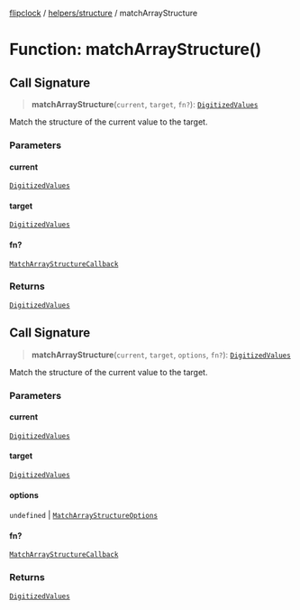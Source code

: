 [flipclock](../../../index.md) / [helpers/structure](../index.md) / matchArrayStructure

# Function: matchArrayStructure()

## Call Signature

> **matchArrayStructure**(`current`, `target`, `fn?`): [`DigitizedValues`](../../digitizer/type-aliases/DigitizedValues.md)

Match the structure of the current value to the target.

### Parameters

#### current

[`DigitizedValues`](../../digitizer/type-aliases/DigitizedValues.md)

#### target

[`DigitizedValues`](../../digitizer/type-aliases/DigitizedValues.md)

#### fn?

[`MatchArrayStructureCallback`](../type-aliases/MatchArrayStructureCallback.md)

### Returns

[`DigitizedValues`](../../digitizer/type-aliases/DigitizedValues.md)

## Call Signature

> **matchArrayStructure**(`current`, `target`, `options`, `fn?`): [`DigitizedValues`](../../digitizer/type-aliases/DigitizedValues.md)

Match the structure of the current value to the target.

### Parameters

#### current

[`DigitizedValues`](../../digitizer/type-aliases/DigitizedValues.md)

#### target

[`DigitizedValues`](../../digitizer/type-aliases/DigitizedValues.md)

#### options

`undefined` | [`MatchArrayStructureOptions`](../type-aliases/MatchArrayStructureOptions.md)

#### fn?

[`MatchArrayStructureCallback`](../type-aliases/MatchArrayStructureCallback.md)

### Returns

[`DigitizedValues`](../../digitizer/type-aliases/DigitizedValues.md)
